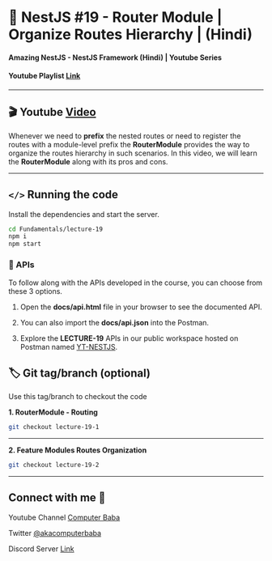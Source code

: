 # 📖 NestJS #19 - Router Module | Organize Routes Hierarchy | (Hindi)

#### Amazing NestJS - NestJS Framework (Hindi) | Youtube Series

#### Youtube Playlist [Link](https://bit.ly/3titPk3)

---

## 🎬 Youtube [Video](https://youtu.be/Iv5ZiUTpbeo)

Whenever we need to **prefix** the nested routes or need to register the routes with a module-level prefix the **RouterModule** provides the way to organize the routes hierarchy in such scenarios. In this video, we will learn the **RouterModule** along with its pros and cons.

---

## `</>` Running the code

Install the dependencies and start the server.

```sh
cd Fundamentals/lecture-19
npm i
npm start
```

### 📝 APIs

To follow along with the APIs developed in the course, you can choose from these 3 options.

1. Open the **docs/api.html** file in your browser to see the documented API.

2. You can also import the **docs/api.json** into the Postman.

3. Explore the **LECTURE-19** APIs in our public workspace hosted on Postman named
   [YT-NESTJS](https://bit.ly/3wJJKK6).

## 🏷️ Git tag/branch (optional)

Use this tag/branch to checkout the code

**1. RouterModule - Routing**

```sh
git checkout lecture-19-1
```

---

**2. Feature Modules Routes Organization**

```sh
git checkout lecture-19-2
```

---

## Connect with me 👋

Youtube Channel [Computer Baba](https://www.youtube.com/c/ComputerBabaOfficial)

Twitter [@akacomputerbaba](https://twitter.com/akacomputerbaba)

Discord Server [Link](https://discord.gg/9V4VTDM)
